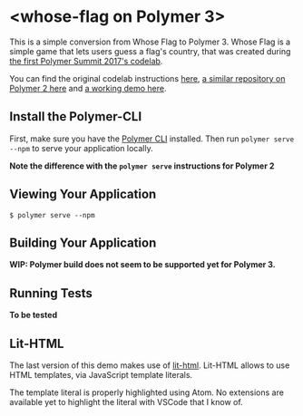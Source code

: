 # \<whose-flag on Polymer 3\>

This is a simple conversion from Whose Flag to Polymer 3. Whose Flag is a simple game that lets users guess a flag&#39;s country, that was created during [the first Polymer Summit 2017's codelab](https://codelabs.developers.google.com/polymer-summit-2017).

You can find the original codelab instructions [here](https://codelabs.developers.google.com/codelabs/whose-flag/index.html), [a similar repository on Polymer 2 here](https://github.com/jlengrand/polymer-summit-whose-flag) and [a working demo here](https://polymer-summit-2017-codelab-1.firebaseapp.com/).

## Install the Polymer-CLI

First, make sure you have the [Polymer CLI](https://www.npmjs.com/package/polymer-cli) installed. Then run `polymer serve --npm` to serve your application locally.

__Note the difference with the `polymer serve` instructions for Polymer 2__

## Viewing Your Application

```
$ polymer serve --npm
```

## Building Your Application

**WIP: Polymer build does not seem to be supported yet for Polymer 3.**

## Running Tests

**To be tested**

## Lit-HTML

The last version of this demo makes use of [lit-html](https://github.com/PolymerLabs/lit-html).
Lit-HTML allows to use HTML templates, via JavaScript template literals. 

The template literal is properly highlighted using Atom. No extensions are available yet to highlight the literal with VSCode that I know of.